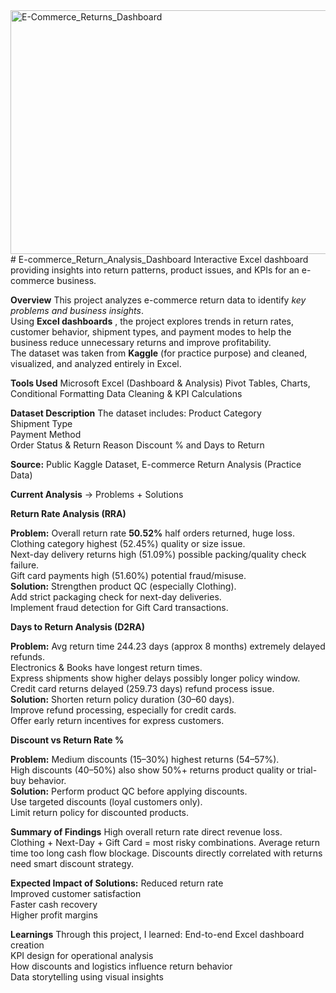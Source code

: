 <img width="843" height="390" alt="E-Commerce_Returns_Dashboard" src="https://github.com/user-attachments/assets/83cbb93f-423d-425a-b954-3c22808846b8" />
# E-commerce_Return_Analysis_Dashboard
Interactive Excel dashboard providing insights into return patterns, product issues, and KPIs for an e-commerce business.

**Overview**
This project analyzes e-commerce return data to identify *key problems and business insights*.  
Using **Excel dashboards** , the project explores trends in return rates, customer behavior, shipment types, and payment modes to help the business reduce unnecessary returns and improve profitability.  
The dataset was taken from **Kaggle** (for practice purpose) and cleaned, visualized, and analyzed entirely in Excel.

**Tools Used**
Microsoft Excel (Dashboard & Analysis)
Pivot Tables, Charts, Conditional Formatting
Data Cleaning & KPI Calculations

**Dataset Description**
The dataset includes:
Product Category  
Shipment Type  
Payment Method  
Order Status & Return Reason
Discount % and Days to Return  

**Source:** Public Kaggle Dataset, E-commerce Return Analysis (Practice Data)

**Current Analysis** → Problems + Solutions

**Return Rate Analysis (RRA)**

**Problem:**
Overall return rate **50.52%** half orders returned, huge loss.  
Clothing category highest (52.45%) quality or size issue.  
Next-day delivery returns high (51.09%) possible packing/quality check failure.  
Gift card payments high (51.60%) potential fraud/misuse.  
**Solution:**
Strengthen product QC (especially Clothing).  
Add strict packaging check for next-day deliveries.  
Implement fraud detection for Gift Card transactions.

**Days to Return Analysis (D2RA)**

**Problem:**
Avg return time 244.23 days (approx 8 months) extremely delayed refunds.  
Electronics & Books have longest return times.  
Express shipments show higher delays possibly longer policy window.  
Credit card returns delayed (259.73 days) refund process issue.  
**Solution:**
Shorten return policy duration (30–60 days).  
Improve refund processing, especially for credit cards.  
Offer early return incentives for express customers.

**Discount vs Return Rate %**

**Problem:**
Medium discounts (15–30%) highest returns (54–57%).  
High discounts (40–50%) also show 50%+ returns product quality or trial-buy behavior.  
**Solution:**
Perform product QC before applying discounts.  
Use targeted discounts (loyal customers only).  
Limit return policy for discounted products.

**Summary of Findings**
High overall return rate direct revenue loss.  
Clothing + Next-Day + Gift Card = most risky combinations. 
Average return time too long cash flow blockage. 
Discounts directly correlated with returns need smart discount strategy.

**Expected Impact of Solutions:**
Reduced return rate  
Improved customer satisfaction  
Faster cash recovery  
Higher profit margins  

**Learnings**
Through this project, I learned:
End-to-end Excel dashboard creation  
KPI design for operational analysis                         
How discounts and logistics influence return behavior  
Data storytelling using visual insights  






















